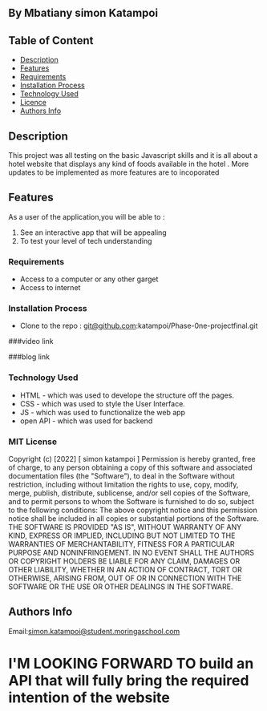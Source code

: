 ## By Mbatiany simon Katampoi
## Table of Content
- [Description](#description)
- [Features](#features)
- [Requirements](#requirements)
- [Installation Process](#installation-Process)
- [Technology Used](#technology-Used)
- [Licence](#licence)
- [Authors Info](#Authors-info)
## Description
 <p>This project was all testing on the basic Javascript skills and it is all about a hotel website that displays any kind of foods available in the hotel . More updates to be implemented as more features are to incoporated</p>

## Features
As a user of the application,you will be able to :
1. See an interactive app that will be appealing
2. To test your level of tech understanding
 ###  Requirements
 * Access to  a computer or any other garget
 * Access to internet
### Installation Process
* Clone to the repo : git@github.com:katampoi/Phase-0ne-projectfinal.git

###video link 

###blog link

### Technology  Used
* HTML - which was used to develope the structure off the pages.
* CSS - which was used to style the User Interface.
* JS - which was used to functionalize the web app
* open API - which was used for backend 

### MIT License
Copyright (c) [2022] [ simon katampoi ]
Permission is hereby granted, free of charge, to any person obtaining a copy
of this software and associated documentation files (the "Software"), to deal
in the Software without restriction, including without limitation the rights
to use, copy, modify, merge, publish, distribute, sublicense, and/or sell
copies of the Software, and to permit persons to whom the Software is
furnished to do so, subject to the following conditions:
The above copyright notice and this permission notice shall be included in all
copies or substantial portions of the Software.
THE SOFTWARE IS PROVIDED "AS IS", WITHOUT WARRANTY OF ANY KIND, EXPRESS OR
IMPLIED, INCLUDING BUT NOT LIMITED TO THE WARRANTIES OF MERCHANTABILITY,
FITNESS FOR A PARTICULAR PURPOSE AND NONINFRINGEMENT. IN NO EVENT SHALL THE
AUTHORS OR COPYRIGHT HOLDERS BE LIABLE FOR ANY CLAIM, DAMAGES OR OTHER
LIABILITY, WHETHER IN AN ACTION OF CONTRACT, TORT OR OTHERWISE, ARISING FROM,
OUT OF OR IN CONNECTION WITH THE SOFTWARE OR THE USE OR OTHER DEALINGS IN THE
SOFTWARE.
## Authors Info
Email:simon.katampoi@student.moringaschool.com
# I'M LOOKING FORWARD TO build an API that will fully bring the required intention of the website 